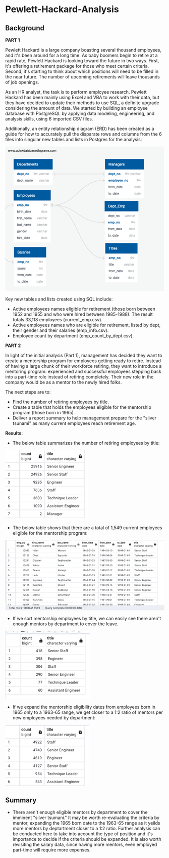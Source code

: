# Pewlett-Hackard-Analysis
## Background

**PART 1**

Pewlett Hackard is a large company boasting several thousand employees, and it's been around for a long time. As baby boomers begin to retire at a rapid rate, Pewlett Hackard is looking toward the future in two ways. First, it's offering a retirement package for those who meet certain criteria. Second, it's starting to think about which positions will need to be filled in the near future. The number of upcoming retirements will leave thousands of job openings. 

As an HR analyst, the task is to perform employee research. Pewlett Hackard has been mainly using Excel and VBA to work with their data, but they have decided to update their methods to use SQL, a definite upgrade considering the amount of data. We started by building an employee database with PostgreSQL by applying data modeling, engineering, and analysis skills, using 6 imported CSV files. 

Additionally, an entity relationship diagram (ERD) has been created as a guide for how to accurately pull the disparate rows and columns from the 6 files into singular new tables and lists in Postgres for the analysis:

![This is an image](images/EmployeeDB.png)

Key new tables and lists created using SQL include:
* Active employees names eligible for retirement (those born between 1952 and 1955 and who were hired between 1985-1988). The result totals 33,118 employees (current_emp.csv).
* Active employees names who are eligible for retirement, listed by dept, their gender and their salaries (emp_info.csv).
* Employee count by department (emp_count_by_dept.csv).

**PART 2**

In light of the initial analysis (Part 1), management has decided they want to create a mentorship program for employees getting ready to retire. Instead of having a large chunk of their workforce retiring, they want to introduce a mentoring program: experienced and successful employees stepping back into a part-time role instead of retiring completely. Their new role in the company would be as a mentor to the newly hired folks. 

The next steps are to:

* Find the number of retiring employees by title.
* Create a table that holds the employees eligible for the mentorship program (those born in 1965).
* Deliver a report summary to help management prepare for the "silver tsunami" as many current employees reach retirement age.

**Results:**

* The below table summarizes the number of retiring employees by title: 

![This is an image](images/retiring_titles.png)

* The below table shows that there are a total of 1,549 current employees eligible for the mentorship program:

![This is an image](images/mentorship_eligibility.png)

* If we sort mentorship employees by title, we can easily see there aren't enough mentors by department to cover the leave.

![This is an image](images/mentorship_eligibilility_by_title.png)

* If we expand the mentorship eligibility dates from employees born in 1965 only to a 1963-65 range, we get closer to a 1:2 ratio of mentors per new employees needed by department:

![This is an image](images/mentorship_elibility_by_title2.png)



## Summary
* There aren't enough eligible mentors by department to cover the imminent "silver tsumani." It may be worth re-evaluating the criteria by mentor, expanding the 1965 born date to the 1963-65 range as it yeilds more mentors by deptartment closer to a 1:2 ratio. Further analysis can be conducted here to take into account the type of position and it's importance to decide if the criteria should be expanded. It is also worth revisiting the salary data, since having more mentors, even employed part-time will require more expenses. 




